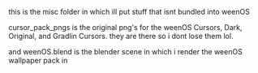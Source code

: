 this is the misc folder in which ill put stuff that isnt bundled into weenOS

cursor_pack_pngs is the original png's for the weenOS Cursors, Dark, Original, and Gradlin Cursors.
they are there so i dont lose them lol.

and weenOS.blend is the blender scene in which i render the weenOS wallpaper pack in
